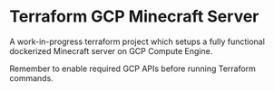 # Terraform GCP Minecraft Server

A work-in-progress terraform project which setups a fully functional dockerized Minecraft server on GCP Compute Engine.

Remember to enable required GCP APIs before running Terraform commands.
